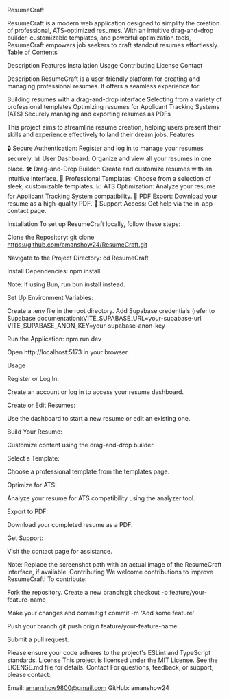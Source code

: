 ResumeCraft
   
ResumeCraft is a modern web application designed to simplify the creation of professional, ATS-optimized resumes. With an intuitive drag-and-drop builder, customizable templates, and powerful optimization tools, ResumeCraft empowers job seekers to craft standout resumes effortlessly.
Table of Contents

Description
Features
Installation
Usage
Contributing
License
Contact

Description
ResumeCraft is a user-friendly platform for creating and managing professional resumes. It offers a seamless experience for:

Building resumes with a drag-and-drop interface
Selecting from a variety of professional templates
Optimizing resumes for Applicant Tracking Systems (ATS)
Securely managing and exporting resumes as PDFs

This project aims to streamline resume creation, helping users present their skills and experience effectively to land their dream jobs.
Features

🔒 Secure Authentication: Register and log in to manage your resumes securely.
📊 User Dashboard: Organize and view all your resumes in one place.
🛠️ Drag-and-Drop Builder: Create and customize resumes with an intuitive interface.
🎨 Professional Templates: Choose from a selection of sleek, customizable templates.
📈 ATS Optimization: Analyze your resume for Applicant Tracking System compatibility.
📑 PDF Export: Download your resume as a high-quality PDF.
📧 Support Access: Get help via the in-app contact page.

Installation
To set up ResumeCraft locally, follow these steps:

Clone the Repository:
git clone https://github.com/amanshow24/ResumeCraft.git


Navigate to the Project Directory:
cd ResumeCraft


Install Dependencies:
npm install

Note: If using Bun, run bun install instead.

Set Up Environment Variables:

Create a .env file in the root directory.
Add Supabase credentials (refer to Supabase documentation):VITE_SUPABASE_URL=your-supabase-url
VITE_SUPABASE_ANON_KEY=your-supabase-anon-key




Run the Application:
npm run dev


Open http://localhost:5173 in your browser.



Usage

Register or Log In:

Create an account or log in to access your resume dashboard.


Create or Edit Resumes:

Use the dashboard to start a new resume or edit an existing one.


Build Your Resume:

Customize content using the drag-and-drop builder.


Select a Template:

Choose a professional template from the templates page.


Optimize for ATS:

Analyze your resume for ATS compatibility using the analyzer tool.


Export to PDF:

Download your completed resume as a PDF.


Get Support:

Visit the contact page for assistance.



Note: Replace the screenshot path with an actual image of the ResumeCraft interface, if available.
Contributing
We welcome contributions to improve ResumeCraft! To contribute:

Fork the repository.
Create a new branch:git checkout -b feature/your-feature-name


Make your changes and commit:git commit -m 'Add some feature'


Push your branch:git push origin feature/your-feature-name


Submit a pull request.

Please ensure your code adheres to the project's ESLint and TypeScript standards.
License
This project is licensed under the MIT License. See the LICENSE.md file for details.
Contact
For questions, feedback, or support, please contact:

Email: amanshow9800@gmail.com
GitHub: amanshow24
